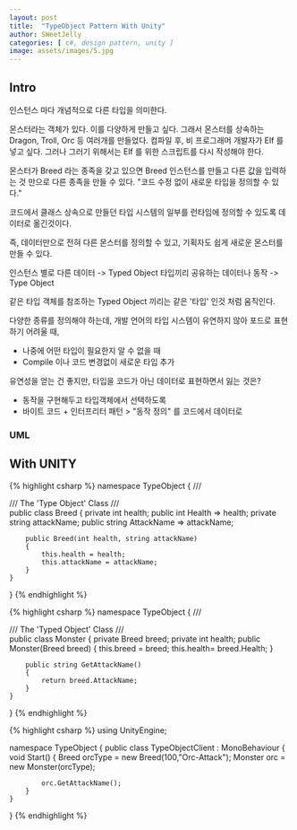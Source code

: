```yaml
---
layout: post
title:  "TypeObject Pattern With Unity"
author: SWeetJelly
categories: [ c#, design pattern, unity ]
image: assets/images/5.jpg
---
```


## Intro

인스턴스 마다 개념적으로 다른 타입을 의미한다.

몬스터라는 객체가 있다. 이를 다양하게 만들고 싶다. 그래서 몬스터를 상속하는 Dragon, Troll, Orc 등 여러개를 만들었다. 컴파일 후, 비 프로그래머 개발자가 Elf 를 넣고 싶다. 그러나 그러기 위해서는 Elf 를 위한 스크립트를 다시 작성해야 한다.

몬스터가 Breed 라는 종족을 갖고 있으면 Breed 인스턴스를 만들고 다른 값을 입력하는 것 만으로 다른 종족을 만들 수 있다. "코드 수정 없이 새로운 타입을 정의할 수 있다."

코드에서 클래스 상속으로 만들던 타입 시스템의 일부를 런타임에 정의할 수 있도록 데이터로 옮긴것이다.

즉, 데이터만으로 전혀 다른 몬스터를 정의할 수 있고, 기획자도 쉽게 새로운 몬스터를 만들 수 있다.

인스턴스 별로 다른 데이터 -> Typed Object
타입끼리 공유하는 데이터나 동작 -> Type Object

같은 타입 객체를 참조하는 Typed Object 끼리는 같은 '타입' 인것 처럼 움직인다.

다양한 종류를 정의해야 하는데, 개발 언어의 타입 시스템이 유연하지 않아 포드로 표현하기 어려울 때,

- 나중에 어떤 타입이 필요한지 알 수 없을 때
- Compile 이나 코드 변경없이 새로운 타입 추가

유연성을 얻는 건 좋지만, 타입을 코드가 아닌 데이터로 표현하면서 잃는 것은?

- 동작을 구현해두고 타입객체에서 선택하도록
- 바이트 코드 + 인터프리터 패턴 > "동작 정의" 를 코드에서 데이터로

### UML

## With UNITY

{% highlight csharp %}
namespace TypeObject
{
    /// <summary>
    /// The 'Type Object' Class
    /// </summary>
    public class Breed
    {
        private int health;
        public int Health => health;
        private string attackName;
        public string AttackName => attackName;

        public Breed(int health, string attackName)
        {
            this.health = health;
            this.attackName = attackName;
        }
    }
}
{% endhighlight %}

{% highlight csharp %}
namespace TypeObject
{
    /// <summary>
    /// The 'Typed Object' Class
    /// </summary>
    public class Monster
    {
        private Breed breed;
        private int health;
        public Monster(Breed breed)
        {
            this.breed = breed;
            this.health= breed.Health;
        }

        public string GetAttackName()
        {
            return breed.AttackName;
        }
    }
}
{% endhighlight %}

{% highlight csharp %}
using UnityEngine;

namespace TypeObject
{
    public class TypeObjectClient : MonoBehaviour
    {
        void Start()
        {
            Breed orcType = new Breed(100,"Orc-Attack");
            Monster orc = new Monster(orcType);

            orc.GetAttackName();
        }
    }
}
{% endhighlight %}
